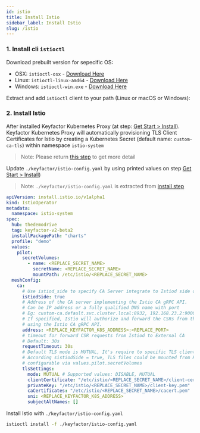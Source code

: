```yaml
---
id: istio
title: Install Istio
sidebar_label: Install Istio
slug: /istio
---
```


### 1. Install cli `istioctl`

Download prebuilt version for sepecific OS:

- OSX: `istioctl-osx` - [Download Here](http://ahh.com/123)
- Linux: `istioctl-linux-amd64` - [Download Here](http://ahh.com/123)
- Windows: `istioctl-win.exe` - [Download Here](http://ahh.com/123)

Extract and add `istioctl` client to your path (Linux or macOS or Windows):

### 2. Install Istio

After installed Keyfactor Kubernetes Proxy (at step: [Get Start > Install](/docs/install)).
Keyfactor Kubernetes Proxy will automatically provisioning TLS Client Certificates for Istio by creating a Kubernetes Secret (default name: `custom-ca-tls`) within namespace `istio-system`

> Note: Please return [this step](/docs/install#3-install-finished) to get more detail

Update `./keyfactor/istio-config.yaml` by using printed values on step [Get Start > Install](/docs/install#3-install-finished))

> Note: `./keyfactor/istio-config.yaml` is extracted from [install step](/docs/install#1-download-and-extract-bundle)

```Yaml
apiVersion: install.istio.io/v1alpha1
kind: IstioOperator
metadata:
  namespace: istio-system
spec:
  hub: thedemodrive
  tag: keyfactor-v2-beta2
  installPackagePath: "charts"
  profile: "demo"
  values:
    pilot:
      secretVolumes:
        - name: <REPLACE_SECRET_NAME>
          secretName: <REPLACE_SECRET_NAME>
          mountPath: /etc/istio/<REPLACE_SECRET_NAME>
  meshConfig:
    ca:
      # Use istiod_side to specify CA Server integrate to Istiod side or Agent side
      istiodSide: true
      # Address of the CA server implementing the Istio CA gRPC API.
      # Can be IP address or a fully qualified DNS name with port
      # Eg: custom-ca.default.svc.cluster.local:8932, 192.168.23.2:9000
      # If specified, Istio will authorize and forward the CSRs from the workloads to the specified external CA
      # using the Istio CA gRPC API.
      address: <REPLACE_KEYFACTOR_K8S_ADDRESS>:<REPLACE_PORT>
      # timeout for forward CSR requests from Istiod to External CA
      # Default: 30s
      requestTimeout: 30s
      # Default TLS mode is MUTUAL, It's require to specific TLS client certificate files.
      # According sistiodSide = true, TLS files could be mounted from Kubernetes Secret
      # configurable via values.pilot.secretVolumes
      tlsSettings:
        mode: MUTUAL # Supported values: DISABLE, MUTUAL
        clientCertificate: "/etc/istio/<REPLACE_SECRET_NAME>/client-cert.pem"
        privateKey: "/etc/istio/<REPLACE_SECRET_NAME>/client-key.pem"
        caCertificates: "/etc/istio/<REPLACE_SECRET_NAME>/cacert.pem"
        sni: <REPLACE_KEYFACTOR_K8S_ADDRESS>
        subjectAltNames: []
```

Install Istio with `./keyfactor/istio-config.yaml`

```Bash
istioctl install -f ./keyfactor/istio-config.yaml
```
